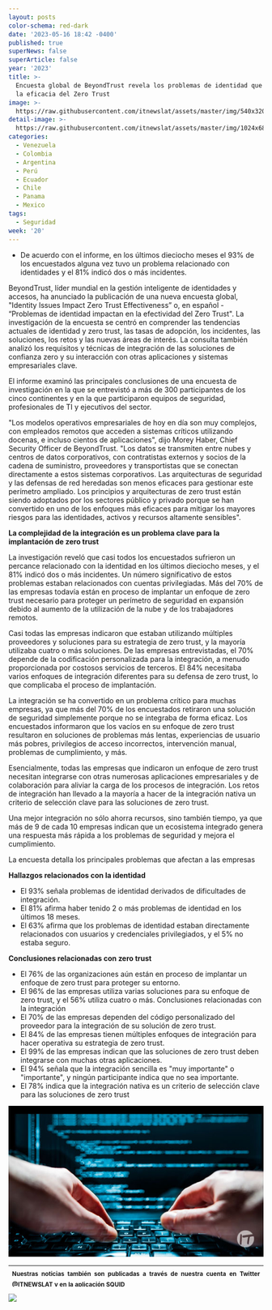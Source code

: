 ```yaml
---
layout: posts
color-schema: red-dark
date: '2023-05-16 18:42 -0400'
published: true
superNews: false
superArticle: false
year: '2023'
title: >-
  Encuesta global de BeyondTrust revela los problemas de identidad que afectan
  la eficacia del Zero Trust
image: >-
  https://raw.githubusercontent.com/itnewslat/assets/master/img/540x320/Seguridad-teclado-p.jpg
detail-image: >-
  https://raw.githubusercontent.com/itnewslat/assets/master/img/1024x680/Seguridad-teclado-g.jpg
categories:
  - Venezuela
  - Colombia
  - Argentina
  - Perú
  - Ecuador
  - Chile
  - Panama
  - Mexico
tags:
  - Seguridad
week: '20'
---
```

-	De acuerdo con el informe, en los últimos dieciocho meses el 93% de los encuestados alguna vez tuvo un problema relacionado con identidades y el 81% indicó dos o más incidentes.

 BeyondTrust, líder mundial en la gestión inteligente de identidades y accesos, ha anunciado la publicación de una nueva encuesta global, "Identity Issues Impact Zero Trust Effectiveness” o, en español - “Problemas de identidad impactan en la efectividad del Zero Trust". La investigación de la encuesta se centró en comprender las tendencias actuales de identidad y zero trust, las tasas de adopción, los incidentes, las soluciones, los retos y las nuevas áreas de interés. La consulta también analizó los requisitos y técnicas de integración de las soluciones de confianza zero y su interacción con otras aplicaciones y sistemas empresariales clave.
 
El informe examinó las principales conclusiones de una encuesta de investigación en la que se entrevistó a más de 300 participantes de los cinco continentes y en la que participaron equipos de seguridad, profesionales de TI y ejecutivos del sector.

"Los modelos operativos empresariales de hoy en día son muy complejos, con empleados remotos que acceden a sistemas críticos utilizando docenas, e incluso cientos de aplicaciones", dijo Morey Haber, Chief Security Officer de BeyondTrust. "Los datos se transmiten entre nubes y centros de datos corporativos, con contratistas externos y socios de la cadena de suministro, proveedores y transportistas que se conectan directamente a estos sistemas corporativos. Las arquitecturas de seguridad y las defensas de red heredadas son menos eficaces para gestionar este perímetro ampliado. Los principios y arquitecturas de zero trust están siendo adoptados por los sectores público y privado porque se han convertido en uno de los enfoques más eficaces para mitigar los mayores riesgos para las identidades, activos y recursos altamente sensibles".

**La complejidad de la integración es un problema clave para la implantación de zero trust**

La investigación reveló que casi todos los encuestados sufrieron un percance relacionado con la identidad en los últimos dieciocho meses, y el 81% indicó dos o más incidentes. Un número significativo de estos problemas estaban relacionados con cuentas privilegiadas. Más del 70% de las empresas todavía están en proceso de implantar un enfoque de zero trust necesario para proteger un perímetro de seguridad en expansión debido al aumento de la utilización de la nube y de los trabajadores remotos.

Casi todas las empresas indicaron que estaban utilizando múltiples proveedores y soluciones para su estrategia de zero trust, y la mayoría utilizaba cuatro o más soluciones. De las empresas entrevistadas, el 70% depende de la codificación personalizada para la integración, a menudo proporcionada por costosos servicios de terceros. El 84% necesitaba varios enfoques de integración diferentes para su defensa de zero trust, lo que complicaba el proceso de implantación.

La integración se ha convertido en un problema crítico para muchas empresas, ya que más del 70% de los encuestados retiraron una solución de seguridad simplemente porque no se integraba de forma eficaz. Los encuestados informaron que los vacíos en su enfoque de zero trust resultaron en soluciones de problemas más lentas, experiencias de usuario más pobres, privilegios de acceso incorrectos, intervención manual, problemas de cumplimiento, y más.

Esencialmente, todas las empresas que indicaron un enfoque de zero trust necesitan integrarse con otras numerosas aplicaciones empresariales y de colaboración para aliviar la carga de los procesos de integración. Los retos de integración han llevado a la mayoría a hacer de la integración nativa un criterio de selección clave para las soluciones de zero trust.

Una mejor integración no sólo ahorra recursos, sino también tiempo, ya que más de 9 de cada 10 empresas indican que un ecosistema integrado genera una respuesta más rápida a los problemas de seguridad y mejora el cumplimiento.

La encuesta detalla los principales problemas que afectan a las empresas

**Hallazgos relacionados con la identidad**

-	El 93% señala problemas de identidad derivados de dificultades de integración.
-	El 81% afirma haber tenido 2 o más problemas de identidad en los últimos 18 meses.
-	El 63% afirma que los problemas de identidad estaban directamente relacionados con usuarios y credenciales privilegiados, y el 5% no estaba seguro.

**Conclusiones relacionadas con zero trust**

-	El 76% de las organizaciones aún están en proceso de implantar un enfoque de zero trust para proteger su entorno.
-	El 96% de las empresas utiliza varias soluciones para su enfoque de zero trust, y el 56% utiliza cuatro o más.
Conclusiones relacionadas con la integración
-	El 70% de las empresas dependen del código personalizado del proveedor para la integración de su solución de zero trust.
-	El 84% de las empresas tienen múltiples enfoques de integración para hacer operativa su estrategia de zero trust.
-	El 99% de las empresas indican que las soluciones de zero trust deben integrarse con muchas otras aplicaciones.
-	El 94% señala que la integración sencilla es "muy importante" o "importante", y ningún participante indica que no sea importante.
-	El 78% indica que la integración nativa es un criterio de selección clave para las soluciones de zero trust

![](https://raw.githubusercontent.com/itnewslat/assets/master/img/540x320/Seguridad-teclado-p.jpg)

<table style="height: 42px;" width="569">
<tbody>
<tr>
<td style="text-align: justify;"><sub><strong>Nuestras noticias también son publicadas a través de nuestra cuenta en Twitter <a href="https://twitter.com/itnewslat?lang=es">@ITNEWSLAT</a> y en la aplicación <a href="https://squidapp.co/en/">SQUID</a></strong></sub></td>
</tr>
</tbody>
</table>

<img src="https://tracker.metricool.com/c3po.jpg?hash=56f88a41e39ab42c063cc51676587a04"/>
